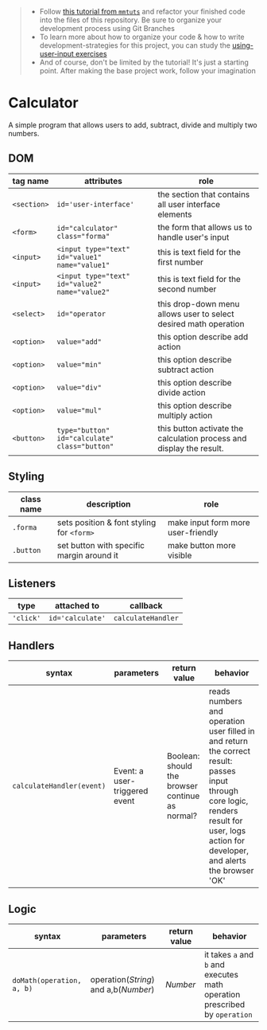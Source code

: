 > * Follow [this tutorial from `mmtuts`](https://www.youtube.com/watch?v=qQEYAOPWDzk) and refactor your finished code into the files of this repository.  Be sure to organize your development process using Git Branches
> * To learn more about how to organize your code & how to write development-strategies for this project, you can study the [using-user-input exercises](https://github.com/hackyourfuturebelgium/using-user-input)
> * And of course, don't be limited by the tutorial!  It's just a starting point.  After making the base project work, follow your imagination

# Calculator

A simple program that allows users to add, subtract, divide and multiply two numbers. 

## DOM

| tag name | attributes | role |
| --- | --- | --- |
|`<section>`| `id='user-interface'`|the section that contains all user interface elements  |
|`<form>` |`id="calculator" class="forma"` | the form that allows us to handle user's input|
|`<input>` |`<input type="text" id="value1" name="value1"` | this is text field for the first number|
|`<input>` |`<input type="text" id="value2" name="value2"` | this is text field for the second number|
|`<select>`|`id="operator`| this drop-down menu allows user to select desired math operation|
|`<option>` |`value="add"`| this option describe add action|
|`<option>` |`value="min"`| this option describe subtract action|
|`<option>` |`value="div"`| this option describe divide action|
|`<option>` |`value="mul"`| this option describe multiply action|
|`<button>` |`type="button" id="calculate" class="button"`| this button activate the calculation process and display the result.|

## Styling

| class name | description | role |
| --- | --- | --- |
|`.forma` | sets position & font styling for `<form>`| make input form more user-friendly|
|`.button` | set button with specific margin around it | make button more visible|

## Listeners

| type | attached to | callback |
| --- | --- | --- |
|`'click'` |`id='calculate'` |`calculateHandler` |

## Handlers

| syntax | parameters | return value | behavior |
| --- | --- | --- | --- |
| `calculateHandler(event)`| Event: a user-triggered event| Boolean: should the browser continue as normal? | reads numbers and operation user filled in and return the correct result: passes input through core logic, renders result for user, logs action for developer, and alerts the browser 'OK' |

## Logic

| syntax | parameters | return value | behavior |
| --- | --- | --- | --- |
|`doMath(operation, a, b)`|  operation(_String_) and a,b(_Number_)| _Number_ | it takes `a` and `b` and executes math operation prescribed by `operation`| 

